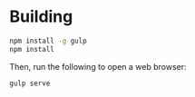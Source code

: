 # Building

```sh
npm install -g gulp
npm install
```

Then, run the following to open a web browser:

```sh
gulp serve
```

